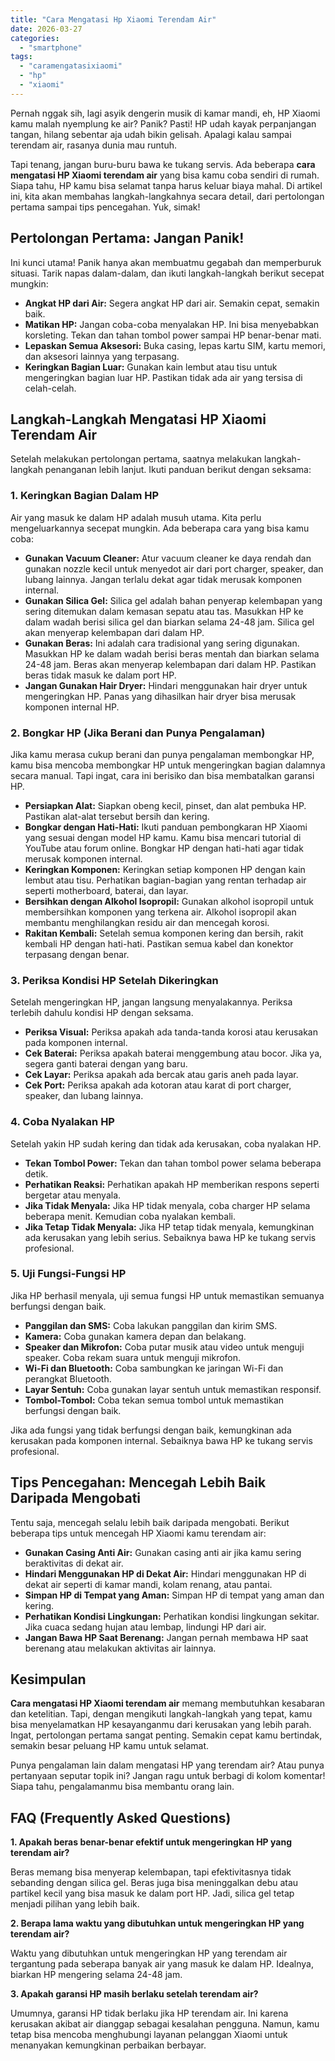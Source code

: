 ```yaml
---
title: "Cara Mengatasi Hp Xiaomi Terendam Air"
date: 2026-03-27
categories: 
  - "smartphone"
tags: 
  - "caramengatasixiaomi"
  - "hp"
  - "xiaomi"
---
```


Pernah nggak sih, lagi asyik dengerin musik di kamar mandi, eh, HP Xiaomi kamu malah nyemplung ke air? Panik? Pasti! HP udah kayak perpanjangan tangan, hilang sebentar aja udah bikin gelisah. Apalagi kalau sampai terendam air, rasanya dunia mau runtuh.

Tapi tenang, jangan buru-buru bawa ke tukang servis. Ada beberapa **cara mengatasi HP Xiaomi terendam air** yang bisa kamu coba sendiri di rumah. Siapa tahu, HP kamu bisa selamat tanpa harus keluar biaya mahal. Di artikel ini, kita akan membahas langkah-langkahnya secara detail, dari pertolongan pertama sampai tips pencegahan. Yuk, simak!

## Pertolongan Pertama: Jangan Panik!

Ini kunci utama! Panik hanya akan membuatmu gegabah dan memperburuk situasi. Tarik napas dalam-dalam, dan ikuti langkah-langkah berikut secepat mungkin:

- **Angkat HP dari Air:** Segera angkat HP dari air. Semakin cepat, semakin baik.
- **Matikan HP:** Jangan coba-coba menyalakan HP. Ini bisa menyebabkan korsleting. Tekan dan tahan tombol power sampai HP benar-benar mati.
- **Lepaskan Semua Aksesori:** Buka casing, lepas kartu SIM, kartu memori, dan aksesori lainnya yang terpasang.
- **Keringkan Bagian Luar:** Gunakan kain lembut atau tisu untuk mengeringkan bagian luar HP. Pastikan tidak ada air yang tersisa di celah-celah.

## Langkah-Langkah Mengatasi HP Xiaomi Terendam Air

Setelah melakukan pertolongan pertama, saatnya melakukan langkah-langkah penanganan lebih lanjut. Ikuti panduan berikut dengan seksama:

### 1\. Keringkan Bagian Dalam HP

Air yang masuk ke dalam HP adalah musuh utama. Kita perlu mengeluarkannya secepat mungkin. Ada beberapa cara yang bisa kamu coba:

- **Gunakan Vacuum Cleaner:** Atur vacuum cleaner ke daya rendah dan gunakan nozzle kecil untuk menyedot air dari port charger, speaker, dan lubang lainnya. Jangan terlalu dekat agar tidak merusak komponen internal.
- **Gunakan Silica Gel:** Silica gel adalah bahan penyerap kelembapan yang sering ditemukan dalam kemasan sepatu atau tas. Masukkan HP ke dalam wadah berisi silica gel dan biarkan selama 24-48 jam. Silica gel akan menyerap kelembapan dari dalam HP.
- **Gunakan Beras:** Ini adalah cara tradisional yang sering digunakan. Masukkan HP ke dalam wadah berisi beras mentah dan biarkan selama 24-48 jam. Beras akan menyerap kelembapan dari dalam HP. Pastikan beras tidak masuk ke dalam port HP.
- **Jangan Gunakan Hair Dryer:** Hindari menggunakan hair dryer untuk mengeringkan HP. Panas yang dihasilkan hair dryer bisa merusak komponen internal HP.

### 2\. Bongkar HP (Jika Berani dan Punya Pengalaman)

Jika kamu merasa cukup berani dan punya pengalaman membongkar HP, kamu bisa mencoba membongkar HP untuk mengeringkan bagian dalamnya secara manual. Tapi ingat, cara ini berisiko dan bisa membatalkan garansi HP.

- **Persiapkan Alat:** Siapkan obeng kecil, pinset, dan alat pembuka HP. Pastikan alat-alat tersebut bersih dan kering.
- **Bongkar dengan Hati-Hati:** Ikuti panduan pembongkaran HP Xiaomi yang sesuai dengan model HP kamu. Kamu bisa mencari tutorial di YouTube atau forum online. Bongkar HP dengan hati-hati agar tidak merusak komponen internal.
- **Keringkan Komponen:** Keringkan setiap komponen HP dengan kain lembut atau tisu. Perhatikan bagian-bagian yang rentan terhadap air seperti motherboard, baterai, dan layar.
- **Bersihkan dengan Alkohol Isopropil:** Gunakan alkohol isopropil untuk membersihkan komponen yang terkena air. Alkohol isopropil akan membantu menghilangkan residu air dan mencegah korosi.
- **Rakitan Kembali:** Setelah semua komponen kering dan bersih, rakit kembali HP dengan hati-hati. Pastikan semua kabel dan konektor terpasang dengan benar.

### 3\. Periksa Kondisi HP Setelah Dikeringkan

Setelah mengeringkan HP, jangan langsung menyalakannya. Periksa terlebih dahulu kondisi HP dengan seksama.

- **Periksa Visual:** Periksa apakah ada tanda-tanda korosi atau kerusakan pada komponen internal.
- **Cek Baterai:** Periksa apakah baterai menggembung atau bocor. Jika ya, segera ganti baterai dengan yang baru.
- **Cek Layar:** Periksa apakah ada bercak atau garis aneh pada layar.
- **Cek Port:** Periksa apakah ada kotoran atau karat di port charger, speaker, dan lubang lainnya.

### 4\. Coba Nyalakan HP

Setelah yakin HP sudah kering dan tidak ada kerusakan, coba nyalakan HP.

- **Tekan Tombol Power:** Tekan dan tahan tombol power selama beberapa detik.
- **Perhatikan Reaksi:** Perhatikan apakah HP memberikan respons seperti bergetar atau menyala.
- **Jika Tidak Menyala:** Jika HP tidak menyala, coba charger HP selama beberapa menit. Kemudian coba nyalakan kembali.
- **Jika Tetap Tidak Menyala:** Jika HP tetap tidak menyala, kemungkinan ada kerusakan yang lebih serius. Sebaiknya bawa HP ke tukang servis profesional.

### 5\. Uji Fungsi-Fungsi HP

Jika HP berhasil menyala, uji semua fungsi HP untuk memastikan semuanya berfungsi dengan baik.

- **Panggilan dan SMS:** Coba lakukan panggilan dan kirim SMS.
- **Kamera:** Coba gunakan kamera depan dan belakang.
- **Speaker dan Mikrofon:** Coba putar musik atau video untuk menguji speaker. Coba rekam suara untuk menguji mikrofon.
- **Wi-Fi dan Bluetooth:** Coba sambungkan ke jaringan Wi-Fi dan perangkat Bluetooth.
- **Layar Sentuh:** Coba gunakan layar sentuh untuk memastikan responsif.
- **Tombol-Tombol:** Coba tekan semua tombol untuk memastikan berfungsi dengan baik.

Jika ada fungsi yang tidak berfungsi dengan baik, kemungkinan ada kerusakan pada komponen internal. Sebaiknya bawa HP ke tukang servis profesional.

## Tips Pencegahan: Mencegah Lebih Baik Daripada Mengobati

Tentu saja, mencegah selalu lebih baik daripada mengobati. Berikut beberapa tips untuk mencegah HP Xiaomi kamu terendam air:

- **Gunakan Casing Anti Air:** Gunakan casing anti air jika kamu sering beraktivitas di dekat air.
- **Hindari Menggunakan HP di Dekat Air:** Hindari menggunakan HP di dekat air seperti di kamar mandi, kolam renang, atau pantai.
- **Simpan HP di Tempat yang Aman:** Simpan HP di tempat yang aman dan kering.
- **Perhatikan Kondisi Lingkungan:** Perhatikan kondisi lingkungan sekitar. Jika cuaca sedang hujan atau lembap, lindungi HP dari air.
- **Jangan Bawa HP Saat Berenang:** Jangan pernah membawa HP saat berenang atau melakukan aktivitas air lainnya.

## Kesimpulan

**Cara mengatasi HP Xiaomi terendam air** memang membutuhkan kesabaran dan ketelitian. Tapi, dengan mengikuti langkah-langkah yang tepat, kamu bisa menyelamatkan HP kesayanganmu dari kerusakan yang lebih parah. Ingat, pertolongan pertama sangat penting. Semakin cepat kamu bertindak, semakin besar peluang HP kamu untuk selamat.

Punya pengalaman lain dalam mengatasi HP yang terendam air? Atau punya pertanyaan seputar topik ini? Jangan ragu untuk berbagi di kolom komentar! Siapa tahu, pengalamanmu bisa membantu orang lain.

## FAQ (Frequently Asked Questions)

**1\. Apakah beras benar-benar efektif untuk mengeringkan HP yang terendam air?**

Beras memang bisa menyerap kelembapan, tapi efektivitasnya tidak sebanding dengan silica gel. Beras juga bisa meninggalkan debu atau partikel kecil yang bisa masuk ke dalam port HP. Jadi, silica gel tetap menjadi pilihan yang lebih baik.

**2\. Berapa lama waktu yang dibutuhkan untuk mengeringkan HP yang terendam air?**

Waktu yang dibutuhkan untuk mengeringkan HP yang terendam air tergantung pada seberapa banyak air yang masuk ke dalam HP. Idealnya, biarkan HP mengering selama 24-48 jam.

**3\. Apakah garansi HP masih berlaku setelah terendam air?**

Umumnya, garansi HP tidak berlaku jika HP terendam air. Ini karena kerusakan akibat air dianggap sebagai kesalahan pengguna. Namun, kamu tetap bisa mencoba menghubungi layanan pelanggan Xiaomi untuk menanyakan kemungkinan perbaikan berbayar.
